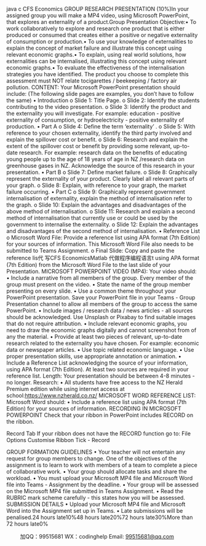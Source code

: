 java c
CFS Economics
GROUP RESEARCH PRESENTATION (10%)In your assigned group you will make a   MP4 video,   using   Microsoft   PowerPoint,   that   explores an   externality of a   product.Group Presentation   Objective:•          To work collaboratively to explore   and   research   one   product that   is   either   produced   or   consumed that creates either a   positive or   negative   externality of   consumption   or   production.•          To   use your knowledge of externalities to explain the   concept   of   market failure   and   illustrate   this concept using   relevant economic   graphs.•          To explain, using   real world solutions, how   externalities   can   be   internalised,   illustrating   this   concept using   relevant economic graphs.•         To evaluate the effectiveness of the   internalisation strategies you have   identified.
The product you choose to complete this   assessment   must   NOT   relate tocigarettes   /   beekeeping   / factory   air   pollution.
CONTENT:
Your Microsoft   PowerPoint   presentation should   include:
(The following slide pages are examples, you don’t   have to   follow   the   same)
•       Introduction
o   Slide   1:    Title   Page.
o   Slide 2:    Identify the students   contributing to   the   video   presentation.
o   Slide 3:    Identify the product   and   the   externality   you will   investigate.   For   example:
education   - positive   externality   of consumption, or   hydroelectricity   - positive   externality   of production.
•         Part   A
o   Slide 4:    Define   the   term ‘externality’   .
o   Slide 5:    With   reference to your chosen externality,   identify the   third   party   involved   and   explain the spillover cost or   benefit.
o   Slide   6:    Research and explain the extent of the spillover   cost   or   benefit   by   providing   some   relevant, up-to-date   research. For example: research data on   the benefits   of
educating   young   people   up   to   the   age   of   18 years   of   age   in   NZ   /research   data   on greenhouse gases in NZ. Acknowledge   the source   of   this research in your
presentation.
•         Part   B
o   Slide   7:    Define   market failure.
o   Slide   8:    Graphically   represent the externality of your product. Clearly   label   all   relevant   parts of your graph.
o   Slide   8:    Explain, with reference to your graph, the   market failure   occurring.
•         Part   C
o   Slide 9:    Graphically   represent government internalisation of externality,   explain the   method of internalisation   refer to the graph.
o   Slide   10:    Explain the advantages and disadvantages of the   above   method   of   internalisation.
o   Slide   11:    Research and explain a   second   method   of   internalisation   that   currently   use   or   could be used   by the government to   internalise the   externality.
o   Slide   12:    Explain the advantages and disadvantages of the   second   method   of   internalisation.
•       Reference   List
o   Microsoft Word File: Provide a   reference list   using APA format   (7th      Edition) for your         sources of information. This   Microsoft Word   File also   needs to be submitted   to   Teams   Assignment.
o   Final Slide:    Copy and   paste the reference   lis代 写CFS EconomicsMatlab
代做程序编程语言t   using APA format   (7th      Edition) from   the   Microsoft Word   File to the   last slide of your Presentation.
MICROSOFT   POWERPOINT VIDEO (MP4):   Your   video   should:
•             Include a   narrative from   all   members   of the   group.   Every   member of the group   must   present on   the video.
•             State the   name of the group member   presenting   on   every   slide.
•             Use a   common   theme   throughout   your   PowerPoint   presentation.   Save your   PowerPoint file   in   your   Teams - Group Presentation channel to allow   all   members   of the group   to   access the         same   PowerPoint.
•             Include   images / research   data /   news   articles -   all   sources   should   be   acknowledged.   Use   Unsplash   or Pixabay   to find suitable images that do not require   attribution.
•             Include   relevant economic graphs,   you   need   to   draw   the   economic   graphs   digitally and   cannot   screenshot from of any the material.
•             Provide at   least   two   pieces   of   relevant,   up-to-date   research   related   to   the   externality   you   have   chosen. For   example: economic   data   or   newspaper   articles.
•               Use topic   related economic language.
•             Use   proper presentation skills,   use   appropriate   annotation   or   animation.
•             Include a   Reference   List acknowledging the source of your   information,   using APA format   (7th   Edition). At   least two sources are   required   in your reference list.
Length:
Your presentation should   be between 4-8   minutes - no   longer.
Research:
•          All students have free access to the   NZ   Herald   Premium   edition   while   using   internet   access at   school:https://www.nzherald.co.nz/
MICROSOFT WORD   REFERENCE   LIST:   Microsoft Word should:
•             Include a   reference   list   using APA format   (7th      Edition) for your sources   of   information.
RECORDING   IN MICROSOFT   POWERPOINT
Check that your ribbon   in   PowerPoint includes   RECORD on the   ribbon.

Record Tab
If your ribbon does not   have the   RECORD function   go   to:
         File
         Options
         Customise   Ribbon
         Tick   -   Record

GROUP   FORMATION  GUIDELINES
•          Your teacher will not entertain any   request for group members to   change.   One   of the   objectives of   the assignment   is to learn to work with members of   a   team   to   complete   a   piece   of collaborative
work.
•          Your   group   should   allocate   tasks   and   share   the   workload.
•          You must upload   your   Microsoft   MP4 file and   Microsoft Word file   into Teams   - Assignment   by   the deadline.
•          Your group will be assessed on the   Microsoft   MP4 file submitted   in   Teams   Assignment.
•          Read the   RUBRIC mark scheme carefully - this states how you will   be assessed.
SUBMISSION   DETAILS
•      Upload your   Microsoft   MP4 file and   Microsoft Word   into the Assignment set up   in Teams.
•    Late submissions will be   penalised.24   hours   late10%48   hours   late20%72   hours   late30%More than   72   hours   late0%
   


         
加QQ：99515681  WX：codinghelp  Email: 99515681@qq.com
